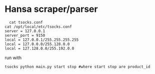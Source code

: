 # Hansa scraper/parser

```
  cat tsocks.conf
cat /opt/local/etc/tsocks.conf
server = 127.0.0.1
server_port = 9150
local = 127.0.0.1/255.255.255.255
local = 127.0.0.0/255.128.0.0
local = 127.128.0.0/255.192.0.0

```

run with 

```
tsocks python main.py start stop #where start stop are product_id

```

 

